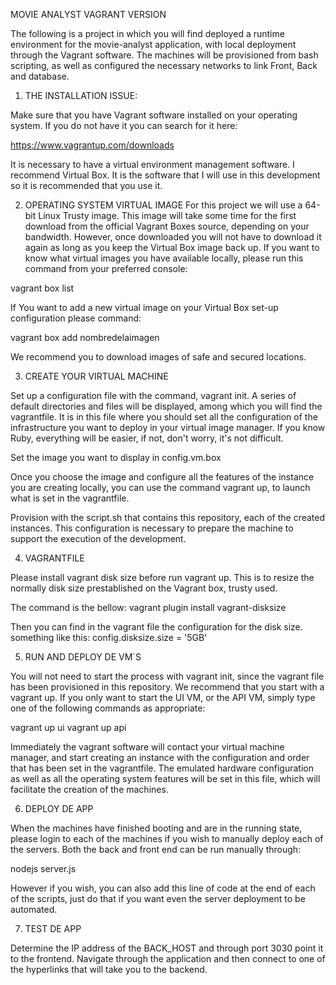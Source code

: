 MOVIE ANALYST VAGRANT VERSION

The following is a project in which you will find deployed a runtime environment 
for the movie-analyst application, with local deployment through the Vagrant software. 
The machines will be provisioned from bash scripting, as well as configured the 
necessary networks to link Front, Back and database. 

1. THE INSTALLATION ISSUE:

Make sure that you have Vagrant software installed on your operating system. If you 
do not have it you can search for it here: 

https://www.vagrantup.com/downloads

It is necessary to have a virtual environment management software. I recommend Virtual Box. 
It is the software that I will use in this development so it is recommended that you use it.

2. OPERATING SYSTEM VIRTUAL IMAGE
For this project we will use a 64-bit Linux Trusty image. This image will take some time for the first download from the official Vagrant Boxes source, depending on your bandwidth. However, once 
downloaded you will not have to download it again as long as you keep the Virtual Box image back up.
If you want to know what virtual images you have available locally, please run this command from your preferred console:

vagrant box list

If You want to add a new virtual image on your Virtual Box set-up configuration please command:

vagrant box add nombredelaimagen

We recommend you to download images of safe and secured locations.

3. CREATE YOUR VIRTUAL MACHINE

Set up a configuration file with the command, vagrant init. A series of default directories and files will be displayed, among which you will find the vagrantfile. It is in this file where you should set all the configuration of the infrastructure you want to deploy in your virtual image manager.
If you know Ruby, everything will be easier, if not, don't worry, it's not difficult.

Set the image you want to display in config.vm.box

Once you choose the image and configure all the features of the instance you are creating locally, you can use the command vagrant up, to launch what is set in the vagrantfile.

Provision with the script.sh that contains this repository, each of the created instances. This configuration is necessary to prepare the machine to support the execution of the development.

4. VAGRANTFILE

Please install vagrant disk size before run vagrant up. This is to resize the 
normally disk size prestablished on the Vagrant box, trusty used.

The command is the bellow: vagrant plugin install vagrant-disksize

Then you can find in the vagrant file the configuration for the disk size. 
something like this: config.disksize.size = '5GB'

5. RUN AND DEPLOY DE VM´S

You will not need to start the process with vagrant init, since the vagrant file has been provisioned in this repository. We recommend that you start with a vagrant up. If you only want to start the UI VM, or the API VM, simply type one of the following commands as appropriate:

vagrant up ui
vagrant up api

Immediately the vagrant software will contact your virtual machine manager, and start creating an instance with the configuration and order that has been set in the vagrantfile. The emulated hardware configuration as well as all the operating system features will be set in this file, which will facilitate the creation of the machines.

6. DEPLOY DE APP

When the machines have finished booting and are in the running state, please login to each of the machines if you wish to manually deploy each of the servers. Both the back and front end can be run manually through: 

nodejs server.js

However if you wish, you can also add this line of code at the end of each of the scripts, just do that if you want even the server deployment to be automated.

7. TEST DE APP

Determine the IP address of the BACK_HOST and through port 3030 point it to the frontend. Navigate through the application and then connect to one of the hyperlinks that will take you to the backend. 